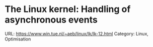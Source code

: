 # The Linux kernel: Handling of asynchronous events

URL: https://www.win.tue.nl/~aeb/linux/lk/lk-12.html
Category: Linux, Optimisation